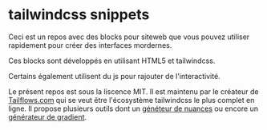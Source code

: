 # tailwindcss snippets
Ceci est un repos avec des blocks pour siteweb que vous pouvez utiliser rapidement pour créer des interfaces mordernes.

Ces blocks sont développés en utilisant HTML5 et tailwindcss.

Certains également utilisent du js pour rajouter de l'interactivité. 

Le présent repos est sous la liscence MIT. Il est maintenu par le créateur de [Tailflows.com](https://tailflows.com) qui se veut être l'écosystème tailwindcss le plus complet en ligne. Il propose plusieurs outils dont un [généteur de nuances](https://www.tailflows.com/generateur-nuances-couleurs-tailwind-css) ou encore un [générateur de gradient](https://www.tailflows.com/generateur-gradient-tailwindcss).
